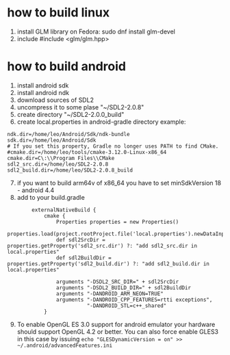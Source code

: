 # how to build linux
1. install GLM library on Fedora: sudo dnf install glm-devel
2. include #include <glm/glm.hpp>

# how to build android

1. install android sdk
2. install android ndk
3. download sources of SDL2
4. uncompress it to some plase "~/SDL2-2.0.8"
5. create directory            "~/SDL2-2.0.0_build"
6. create local.properties in android-gradle directory example:
```
ndk.dir=/home/leo/Android/Sdk/ndk-bundle
sdk.dir=/home/leo/Android/Sdk
# If you set this property, Gradle no longer uses PATH to find CMake.
#cmake.dir=/home/leo/tools/cmake-3.12.0-Linux-x86_64
cmake.dir=C\:\\Program Files\\CMake
sdl2_src.dir=/home/leo/SDL2-2.0.8
sdl2_build.dir=/home/leo/SDL2-2.0.8_build
```
7. if you want to build arm64v of x86_64 you have to set minSdkVersion 18 - android 4.4
8. add to your build.gradle
```
	    externalNativeBuild {
	        cmake {
                Properties properties = new Properties()
                properties.load(project.rootProject.file('local.properties').newDataInputStream())
                def sdl2SrcDir = properties.getProperty('sdl2_src.dir') ?: "add sdl2_src.dir in local.properties"
                def sdl2BuildDir = properties.getProperty('sdl2_build.dir') ?: "add sdl2_build.dir in local.properties"

                arguments "-DSDL2_SRC_DIR=" + sdl2SrcDir
                arguments "-DSDL2_BUILD_DIR=" + sdl2BuildDir
                arguments "-DANDROID_ARM_NEON=TRUE"
	            arguments "-DANDROID_CPP_FEATURES=rtti exceptions",
	                      "-DANDROID_STL=c++_shared"
	        }
```

9. To enable OpenGL ES 3.0 support for android emulator your hardware should support OpenGL 4.2
or better. You can also force enable GLES3 in this case by issuing
`echo "GLESDynamicVersion = on" >> ~/.android/advancedFeatures.ini`
